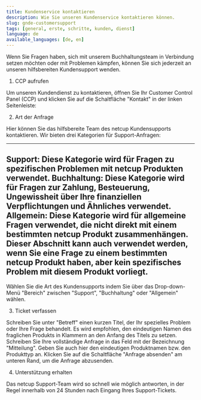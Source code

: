 ```yaml
---
title: Kundenservice kontaktieren
description: Wie Sie unseren Kundenservice kontaktieren können.
slug: gnde-customersupport
tags: [general, erste, schritte, kunden, dienst] 
language: de
available_languages: [de, en]
---
```


Wenn Sie Fragen haben, sich mit unserem Buchhaltungsteam in Verbindung setzen möchten oder mit Problemen kämpfen, können Sie sich jederzeit an unseren hilfsbereiten Kundensupport wenden.

1. CCP aufrufen

Um unseren Kundendienst zu kontaktieren, öffnen Sie Ihr Customer Control Panel (CCP) und klicken Sie auf die Schaltfläche "Kontakt" in der linken Seitenleiste:

2. Art der Anfrage

Hier können Sie das hilfsbereite Team des netcup Kundensupports kontaktieren. Wir bieten drei Kategorien für Support-Anfragen:

---
Support: Diese Kategorie wird für Fragen zu spezifischen Problemen mit netcup Produkten verwendet.
Buchhaltung: Diese Kategorie wird für Fragen zur Zahlung, Besteuerung, Ungewissheit über Ihre finanziellen Verpflichtungen und Ähnliches verwendet.
Allgemein: Diese Kategorie wird für allgemeine Fragen verwendet, die nicht direkt mit einem bestimmten netcup Produkt zusammenhängen. Dieser Abschnitt kann auch verwendet werden, wenn Sie eine Frage zu einem bestimmten netcup Produkt haben, aber kein spezifisches Problem mit diesem Produkt vorliegt.
---

Wählen Sie die Art des Kundensupports indem Sie über das Drop-down-Menü "Bereich" zwischen "Support", "Buchhaltung" oder "Allgemein" wählen.

3. Ticket verfassen

Schreiben Sie unter "Betreff" einen kurzen Titel, der Ihr spezielles Problem oder Ihre Frage behandelt. Es wird empfohlen, den eindeutigen Namen des fraglichen Produkts in Klammern an den Anfang des Titels zu setzen. Schreiben Sie Ihre vollständige Anfrage in das Feld mit der Bezeichnung "Mitteilung". Geben Sie auch hier den eindeutigen Produktnamen bzw. den Produkttyp an. Klicken Sie auf die Schaltfläche "Anfrage absenden" am unteren Rand, um die Anfrage abzusenden.

4. Unterstützung erhalten

Das netcup Support-Team wird so schnell wie möglich antworten, in der Regel innerhalb von 24 Stunden nach Eingang Ihres Support-Tickets.